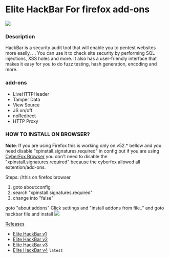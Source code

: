 # Elite HackBar For firefox add-ons

![](https://i.postimg.cc/y6gWs8zs/Untitled-design.png)

### Description

HackBar is a security audit tool that will enable you to pentest websites more easily. ... You can use it to check site security by performing SQL injections, XSS holes and more. It also has a user-friendly interface that makes it easy for you to do fuzz testing, hash generation, encoding and more.

### add-ons
 - LiveHTTPHeader 
 - Tamper Data
 - View Source
 - JS on/off
 - noRedirect
 - HTTP Proxy 

### HOW TO INSTALL ON BROWSER?

<b>Note</b>: If you are using Firefox this is working only on v52.* bellow and you need disable "xpinstall.signatures.required" in config but if you are using [CyberFox Browser](https://sourceforge.net/projects/cyberfox/) you don't need to disable the "xpinstall.signatures.required" because the cyberfox allowed all extention/add-ons.
 
Steps: //this on firefox browser
1. goto about:config
2. search "xpinstall.signatures.required"
3. change into "false"

goto "about:addons" 
Click settings and "install addons from file.." and goto hackbar file and install 
![](https://github.com/PhHitachi/Hackbar/blob/master/img/install-from-files.png)

[Releases](https://github.com/hac4allofficial/Elite-Hackbar/releases)

- [Elite HackBar v1](https://github.com/hac4allofficial/Elite-Hackbar/releases/download/HackBar/Elite-Hackbar_v1.xpi)
- [Elite HackBar v2](https://github.com/hac4allofficial/Elite-Hackbar/releases/download/HackBar/Elite.Hackbar-Pro-v2.xpi)
- [Elite HackBar v3](https://github.com/hac4allofficial/Elite-Hackbar/releases/download/HackBar/Elite.Hackbar-Pro-v3.xpi)
- [Elite HackBar v4](https://github.com/hac4allofficial/Elite-Hackbar/releases/download/HackBar/Elite.Hackbar-Pro-v4.xpi) `latest`
